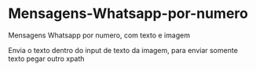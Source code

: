 # Mensagens-Whatsapp-por-numero
Mensagens Whatsapp por numero, com texto e imagem

Envia o texto dentro do input de texto da imagem, para enviar somente texto pegar outro xpath
